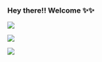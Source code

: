 ### Hey there!! Welcome ✨✨

![](https://komarev.com/ghpvc/?username=shivaamm&color=blueviolet)


<img src="https://bebakpost.com/static/c1e/client/80619/uploaded/a32447e370ac161fa3746f30c8487be8.jpg">

![](https://quotesforgithub.netlify.app/)

<!--
**shivaamm/shivaamm** is a ✨ _special_ ✨ repository because its `README.md` (this file) appears on your GitHub profile.

Here are some ideas to get you started:

- 🔭 I’m currently working on ...
- 🌱 I’m currently learning ...
- 👯 I’m looking to collaborate on ...
- 🤔 I’m looking for help with ...
- 💬 Ask me about ...
- 📫 How to reach me: ...
- 😄 Pronouns: ...
- ⚡ Fun fact: ...
-->

